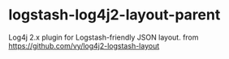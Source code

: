 # logstash-log4j2-layout-parent
Log4j 2.x plugin for Logstash-friendly JSON layout. from https://github.com/vy/log4j2-logstash-layout
